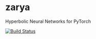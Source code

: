 # zarya
Hyperbolic Neural Networks for PyTorch


[![Build Status](https://travis-ci.com/kefirski/zarya.svg?token=3gYv4LbdDMpFdFXWjWKs&branch=master)](https://travis-ci.com/kefirski/zarya)
